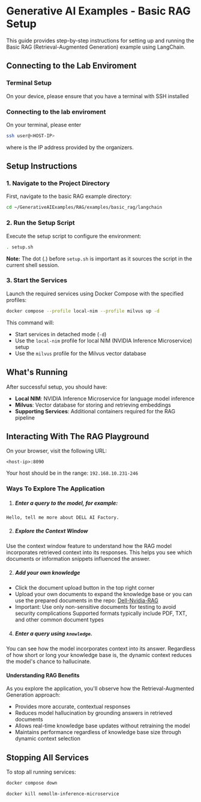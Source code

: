 # Generative AI Examples - Basic RAG Setup

This guide provides step-by-step instructions for setting up and running the Basic RAG (Retrieval-Augmented Generation) example using LangChain.

## Connecting to the Lab Enviroment

### Terminal Setup
On your device, please ensure that you have a terminal with SSH installed

### Connecting to the lab enviroment
On your terminal, please enter
```bash
ssh user@<HOST-IP>
```
where <HOST-IP> is the IP address provided by the organizers.

## Setup Instructions

### 1. Navigate to the Project Directory

First, navigate to the basic RAG example directory:

```bash
cd ~/GenerativeAIExamples/RAG/examples/basic_rag/langchain
```

### 2. Run the Setup Script

Execute the setup script to configure the environment:

```bash
. setup.sh
```

**Note:** The dot (.) before `setup.sh` is important as it sources the script in the current shell session.

### 3. Start the Services

Launch the required services using Docker Compose with the specified profiles:

```bash
docker compose --profile local-nim --profile milvus up -d
```

This command will:
- Start services in detached mode (`-d`)
- Use the `local-nim` profile for local NIM (NVIDIA Inference Microservice) setup
- Use the `milvus` profile for the Milvus vector database

## What's Running

After successful setup, you should have:
- **Local NIM**: NVIDIA Inference Microservice for language model inference
- **Milvus**: Vector database for storing and retrieving embeddings
- **Supporting Services**: Additional containers required for the RAG pipeline


## Interacting With The RAG Playground
On your browser, visit the following URL:
```
<host-ip>:8090
```
Your host should be in the range: ```192.168.10.231-246```

### Ways To Explore The Application
1. ##### Enter a query to the model, for example:
```
Hello, tell me more about DELL AI Factory.
```
2. ##### Explore the Context Window
Use the context window feature to understand how the RAG model incorporates retrieved context into its responses. This helps you see which documents or information snippets influenced the answer.

2. ##### Add your own knowledge
- Click the document upload button in the top right corner
- Upload your own documents to expand the knowledge base or you can use the prepared documents in the repo: [Dell-Nvidia-RAG](https://github.com/RyanSimYH/AIH-NIM-RAG/blob/main/H19975-DRD-Nvidia-RAG.pdf)
- Important: Use only non-sensitive documents for testing to avoid security complications
Supported formats typically include PDF, TXT, and other common document types

4. ##### Enter a query using ```knowledge```.
 You can see how the model incorporates context into its answer. Regardless of how short or long your knowledge base is, the dynamic context reduces the model's chance to hallucinate.

#### Understanding RAG Benefits
As you explore the application, you'll observe how the Retrieval-Augmented Generation approach:

- Provides more accurate, contextual responses
- Reduces model hallucination by grounding answers in retrieved documents
- Allows real-time knowledge base updates without retraining the model
- Maintains performance regardless of knowledge base size through dynamic context selection

## Stopping All Services

To stop all running services:

```bash
docker compose down
```
```bash
docker kill nemollm-inference-microservice
```
